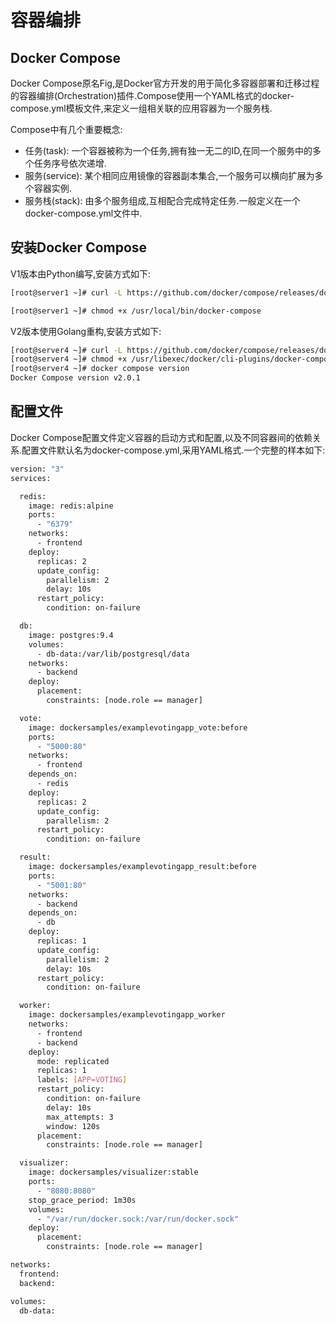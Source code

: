 # 容器编排

## Docker Compose

Docker Compose原名Fig,是Docker官方开发的用于简化多容器部署和迁移过程的容器编排(Orchestration)插件.Compose使用一个YAML格式的docker-compose.yml模板文件,来定义一组相关联的应用容器为一个服务栈.

Compose中有几个重要概念:

- 任务(task): 一个容器被称为一个任务,拥有独一无二的ID,在同一个服务中的多个任务序号依次递增.
- 服务(service): 某个相同应用镜像的容器副本集合,一个服务可以横向扩展为多个容器实例.
- 服务栈(stack): 由多个服务组成,互相配合完成特定任务.一般定义在一个docker-compose.yml文件中.



## 安装Docker Compose

V1版本由Python编写,安装方式如下:

```sh
[root@server1 ~]# curl -L https://github.com/docker/compose/releases/download/1.24.1/docker-compose-Linux-x86_64 -o /usr/local/bin/docker-compose

[root@server1 ~]# chmod +x /usr/local/bin/docker-compose
```

V2版本使用Golang重构,安装方式如下:

```sh
[root@server4 ~]# curl -L https://github.com/docker/compose/releases/download/v2.0.1/docker-compose-linux-x86_64 -o /usr/libexec/docker/cli-plugins/docker-compose
[root@server4 ~]# chmod +x /usr/libexec/docker/cli-plugins/docker-compose
[root@server4 ~]# docker compose version
Docker Compose version v2.0.1
```



## 配置文件

Docker Compose配置文件定义容器的启动方式和配置,以及不同容器间的依赖关系.配置文件默认名为docker-compose.yml,采用YAML格式.一个完整的样本如下:

```sh
version: "3"
services:

  redis:
    image: redis:alpine
    ports:
      - "6379"
    networks:
      - frontend
    deploy:
      replicas: 2
      update_config:
        parallelism: 2
        delay: 10s
      restart_policy:
        condition: on-failure

  db:
    image: postgres:9.4
    volumes:
      - db-data:/var/lib/postgresql/data
    networks:
      - backend
    deploy:
      placement:
        constraints: [node.role == manager]

  vote:
    image: dockersamples/examplevotingapp_vote:before
    ports:
      - "5000:80"
    networks:
      - frontend
    depends_on:
      - redis
    deploy:
      replicas: 2
      update_config:
        parallelism: 2
      restart_policy:
        condition: on-failure

  result:
    image: dockersamples/examplevotingapp_result:before
    ports:
      - "5001:80"
    networks:
      - backend
    depends_on:
      - db
    deploy:
      replicas: 1
      update_config:
        parallelism: 2
        delay: 10s
      restart_policy:
        condition: on-failure

  worker:
    image: dockersamples/examplevotingapp_worker
    networks:
      - frontend
      - backend
    deploy:
      mode: replicated
      replicas: 1
      labels: [APP=VOTING]
      restart_policy:
        condition: on-failure
        delay: 10s
        max_attempts: 3
        window: 120s
      placement:
        constraints: [node.role == manager]

  visualizer:
    image: dockersamples/visualizer:stable
    ports:
      - "8080:8080"
    stop_grace_period: 1m30s
    volumes:
      - "/var/run/docker.sock:/var/run/docker.sock"
    deploy:
      placement:
        constraints: [node.role == manager]

networks:
  frontend:
  backend:

volumes:
  db-data:
```



